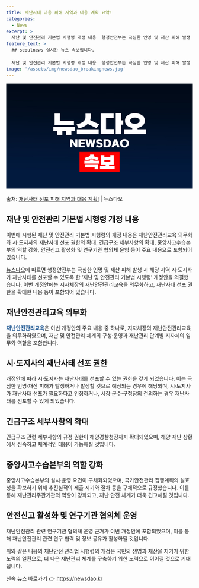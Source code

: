 ```yaml
---
title: 재난사태 대응 피해 지역과 대응 계획 요약!
categories:
  - News
excerpt: >
  재난 및 안전관리 기본법 시행령 개정 내용  행정안전부는 극심한 인명 및 재산 피해 발생 시 해당 지역 시·…
feature_text: >
  ## seoulnews 실시간 뉴스 속보입니다.

  재난 및 안전관리 기본법 시행령 개정 내용  행정안전부는 극심한 인명 및 재산 피해 발생 시 해당 지역 시·…
image: '/assets/img/newsdao_breakingnews.jpg'
---
```


![뉴스다오 속보](/assets/img/newsdao_breakingnews.jpg)

<p>출처: <a href="https://newsdao.kr/4164" rel="dofollow">재난사태 선포 피해 지역과 대응 계획!</a> | 뉴스다오</p>

<h2 data-ke-size="size26">재난 및 안전관리 기본법 시행령 개정 내용</h2>
이번에 시행된 재난 및 안전관리 기본법 시행령의 개정 내용은 재난안전관리교육 의무화와 시·도지사의 재난사태 선포 권한의 확대, 긴급구조 세부사항의 확대, 중앙사고수습본부의 역할 강화, 안전신고 활성화 및 연구기관 협의체 운영 등이 주요 내용으로 포함되어 있습니다.

<p data-ke-size="size16"><a href="https://newsdao.kr/4164">뉴스다오</a>에 따르면 행정안전부는 극심한 인명 및 재산 피해 발생 시 해당 지역 시·도지사가 재난사태를 선포할 수 있도록 한 ‘재난 및 안전관리 기본법 시행령’ 개정안을 의결했습니다. 이번 개정안에는 지자체장의 재난안전관리교육을 의무화하고, 재난사태 선포 권한을 확대한 내용 등이 포함되어 있습니다.</p>

<h2 data-ke-size="size26">재난안전관리교육 의무화</h2>
<b><span style="color: #1a5490;">재난안전관리교육</span></b>은 이번 개정안의 주요 내용 중 하나로, 지자체장의 재난안전관리교육을 의무화하였으며, 재난 및 안전관리 체계의 구성·운영과 재난관리 단계별 지자체의 임무와 역할을 포함합니다.

<h2 data-ke-size="size26">시·도지사의 재난사태 선포 권한</h2>
개정안에 따라 시·도지사는 재난사태를 선포할 수 있는 권한을 갖게 되었습니다. 이는 극심한 인명·재산 피해가 발생하거나 발생할 것으로 예상되는 경우에 해당되며, 시·도지사가 재난사태 선포가 필요하다고 인정하거나, 시장·군수·구청장의 건의하는 경우 재난사태를 선포할 수 있게 되었습니다.

<h2 data-ke-size="size26">긴급구조 세부사항의 확대</h2>
긴급구조 관련 세부사항의 규정 권한이 해양경찰청장까지 확대되었으며, 해양 재난 상황에서 신속하고 체계적인 대응이 가능해질 것입니다.

<h2 data-ke-size="size26">중앙사고수습본부의 역할 강화</h2>
중앙사고수습본부의 설치·운영 요건이 구체화되었으며, 국가안전관리 집행계획의 실효성을 확보하기 위해 추진실적의 제출 시기와 절차 등을 구체적으로 규정했습니다. 이를 통해 재난관리주관기관의 역할이 강화되고, 재난 안전 체계가 더욱 견고해질 것입니다.

<h2 data-ke-size="size26">안전신고 활성화 및 연구기관 협의체 운영</h2>
재난안전관리 관련 연구기관 협의체 운영 근거가 이번 개정안에 포함되었으며, 이를 통해 재난안전관리 관련 연구 협력 및 정보 공유가 활성화될 것입니다.

위와 같은 내용의 재난안전 관리법 시행령의 개정은 국민의 생명과 재산을 지키기 위한 노력의 일환으로, 더 나은 재난관리 체계를 구축하기 위한 노력으로 이어질 것으로 기대됩니다. 

신속 뉴스 바로가기 👉 <a href="https://newsdao.kr" rel="dofollow">https://newsdao.kr</a>


